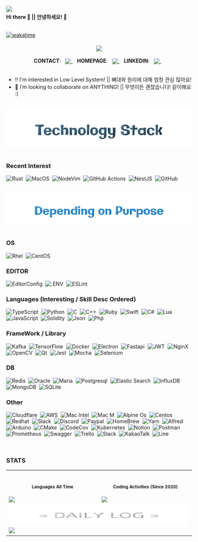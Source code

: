 <div> 
  <div align="right" style="display: flex;">
    <span dir="auto">
      <a href="https://hits.seeyoufarm.com" rel="nofollow"><img src="https://hits.seeyoufarm.com/api/count/incr/badge.svg?url=https%3A%2F%2Fgithub.com%2Fshellcodesniper%2F&count_bg=%2379C83D&title_bg=%23555555&icon=hashnode.svg&icon_color=%23E7E7E7&title=HIT%21&edge_flat=true" style="max-width: 100%;"></a>
    </span>
  </div>
  <div align="left" style="display: flex;">
    <b>Hi there 👋 || 안녕하세요! 👋</b>
  </div> 
</div>
<br />

[![wakatime](https://wakatime.com/badge/user/25fbf90f-563d-4038-a635-1df11b361fe2.svg)](https://wakatime.com/@25fbf90f-563d-4038-a635-1df11b361fe2)

<!-- 트로피! -->
<div align="center">
  <img align="middle" src="https://github-profile-trophy.vercel.app/?username=shellcodesniper&theme=chalk&rank=SECRET,SSS,SS,S,AAA,AA,A,B&margin-w=15&margin-h=15&column=5" />
</div>
<br />

<!-- 나중에 추가할것 : https://www.hackerrank.com/ -->

<!-- 연락처 -->
<div align="center">
  <b>CONTACT</b>:&nbsp;&nbsp;
  <a href="mailto:root@ql.gl">
    <img align="center" src="https://img.shields.io/badge/MAIL-D14836?style=for-the-badge&logo=gmail&logoColor=white">
  </a>&nbsp;&nbsp;
  <b>HOMEPAGE</b>:&nbsp;&nbsp;
  <a href="https://ql.gl/">
    <img align="center" src="https://img.shields.io/badge/QL.GL-0A0A0A?style=for-the-badge&logo=devdotto&logoColor=white">
  </a>&nbsp;&nbsp;
  <b>LINKEDIN</b>:&nbsp;&nbsp;
    <a href="https://www.linkedin.com/in/kuuwange" rel="nofollow">
      <img align="center" src="https://img.shields.io/badge/LINKED-0077B5?style=for-the-badge&logo=linkedin&logoColor=white">
    </a>&nbsp;&nbsp;
</div>
<br />

<!-- 소개 -->
- ‼ I'm interested in Low Level System! || 뼈대와 원리에 대해 엄청 관심 많아요!
- 👯 I’m looking to collaborate on ANYTHING! || 무엇이든 괜찮습니다! 같이해요 :)

<br/>


<!-- 기술 -->

<div align="center" width"100%">
  <img align="top" src="https://raw.githubusercontent.com/shellcodesniper/shellcodesniper/master/stack.svg">
</div>
<br />

<!-- BADGES : https://github.com/Ileriayo/markdown-badges -->

<!-- 최근관심사 -->
### Recent Interest
![Rust](https://img.shields.io/badge/Rust-E57324?style=for-the-badge&logo=rust&logoColor=black)&nbsp;
![MacOS](https://img.shields.io/badge/macOS-black?&style=for-the-badge&logo=macOS&logoColor=white)&nbsp;
![NodeVim](https://img.shields.io/badge/NeoVim-%2357A143.svg?&style=for-the-badge&logo=neovim&logoColor=white)&nbsp;
![GitHub Actions](https://img.shields.io/badge/github%20actions-%232671E5.svg?style=for-the-badge&logo=githubactions&logoColor=white)&nbsp;
![NestJS](https://img.shields.io/badge/nestjs-E0234E?style=for-the-badge&logo=nestjs&logoColor=white)&nbsp;
![GitHub](https://img.shields.io/badge/github-%23121011.svg?style=for-the-badge&logo=github&logoColor=white)&nbsp;

<br />

<!-- depending on purpose -->
<div align="left" width"100%">
  <img align="top" src="https://raw.githubusercontent.com/shellcodesniper/shellcodesniper/master/depending.svg">
</div>
<br />

### OS
![Rhel](https://img.shields.io/badge/Red%20Hat-black?style=flat-square&logo=Red%20Hat&logoColor=EE0000)&nbsp;
![CentOS](https://img.shields.io/badge/Centos-262577?style=flat-square&logo=Centos&logoColor=ffffff)&nbsp;

### EDITOR
![EditorConfig](https://img.shields.io/badge/Editor%20Config-E0EFEF?style=flat-square&logo=editorconfig&logoColor=000)&nbsp;
![.ENV](https://img.shields.io/badge/DOTENV-ECD53F?style=flat-squarege&logo=.env&logoColor=000)&nbsp;
![ESLint](https://img.shields.io/badge/ESLint-4B3263?style=flat-squarege&logo=eslint&logoColor=white)&nbsp;

### Languages (Interesting / Skill Desc Ordered)
![TypeScript](https://img.shields.io/badge/TypeScript-007ACC?style=flat-square&logo=typescript&logoColor=white)&nbsp;
![Python](https://img.shields.io/badge/Python-FFD43B?style=flat-square&logo=python&logoColor=blue)&nbsp;
![C](https://img.shields.io/badge/C-00599C?style=flat-square&logo=c&logoColor=white)&nbsp;
![C++](https://img.shields.io/badge/C%2B%2B-00599C?style=flat-square&logo=c%2B%2B&logoColor=white)&nbsp;
![Ruby](https://img.shields.io/badge/Ruby-CC342D?style=flat-square&logo=ruby&logoColor=white)&nbsp;
![Swift](https://img.shields.io/badge/Swift-FA7343?style=flat-square&logo=swift&logoColor=white)&nbsp;
![C#](https://img.shields.io/badge/C%23-239120?style=flat-square&logo=c-sharp&logoColor=white)&nbsp;
![Lua](https://img.shields.io/badge/Lua-2C2D72?style=flat-square&logo=lua&logoColor=white)&nbsp;
![JavaScript](https://img.shields.io/badge/JavaScript-323330?style=flat-square&logo=javascript&logoColor=F7DF1E)&nbsp;
![Solidity](https://img.shields.io/badge/Solidity-e6e6e6?style=flat-square&logo=solidity&logoColor=black)&nbsp;
![Json](https://img.shields.io/badge/json-5E5C5C?style=flat-square&logo=json&logoColor=white)&nbsp;
![Php](https://img.shields.io/badge/PHP-777BB4?style=flat-square&logo=php&logoColor=white)&nbsp;


### FrameWork / Library
![Kafka](https://img.shields.io/badge/Apache_Kafka-231F20?style=flat-square&logo=apache-kafka&logoColor=white)&nbsp;
![TensorFlow](https://img.shields.io/badge/TensorFlow-FF6F00?style=flat-square&logo=TensorFlow&logoColor=white)&nbsp;
![Docker](https://img.shields.io/badge/Docker-2CA5E0?style=flat-square&logo=docker&logoColor=white)&nbsp;
![Electron](https://img.shields.io/badge/Electron-2B2E3A?style=flat-square&logo=electron&logoColor=9FEAF9)&nbsp;
![Fastapi](https://img.shields.io/badge/fastapi-109989?style=flat-square&logo=FASTAPI&logoColor=white)&nbsp;
![JWT](https://img.shields.io/badge/JWT-000000?style=flat-square&logo=JSON%20web%20tokens&logoColor=white)&nbsp;
![NginX](https://img.shields.io/badge/Nginx-009639?style=flat-square&logo=nginx&logoColor=white)&nbsp;
![OpenCV](https://img.shields.io/badge/OpenCV-27338e?style=flat-square&logo=OpenCV&logoColor=white)&nbsp;
![Qt](https://img.shields.io/badge/Qt-41CD52?style=flat-square&logo=qt&logoColor=white)&nbsp;
![Jest](https://img.shields.io/badge/-jest-%23C21325?style=flat-square&logo=jest&logoColor=white)&nbsp;
![Mocha](https://img.shields.io/badge/-mocha-%238D6748?style=flat-square&logo=mocha&logoColor=white)&nbsp;
![Selenium](https://img.shields.io/badge/-selenium-%43B02A?style=flat-square&logo=selenium&logoColor=white)&nbsp;

### DB
![Redis](https://img.shields.io/badge/redis-%23DD0031.svg?&style=flat-square&logo=redis&logoColor=white)&nbsp;
![Oracle](https://img.shields.io/badge/Oracle-F80000?style=flat-square&logo=Oracle&logoColor=white)&nbsp;
![Maria](https://img.shields.io/badge/MariaDB-003545?style=flat-square&logo=mariadb&logoColor=white)&nbsp;
![Postgresql](https://img.shields.io/badge/PostgreSQL-316192?style=flat-square&logo=postgresql&logoColor=white)&nbsp;
![Elastic Search](https://img.shields.io/badge/Elastic_Search-005571?style=flat-square&logo=elasticsearch&logoColor=white)&nbsp;
![InfluxDB](https://img.shields.io/badge/InfluxDB-22ADF6?style=flat-square&logo=InfluxDB&logoColor=white)&nbsp;
![MongoDB](https://img.shields.io/badge/MongoDB-4EA94B?style=flat-square&logo=mongodb&logoColor=white)&nbsp;
![SQLite](https://img.shields.io/badge/sqlite-%2307405e.svg?style=flat-square&logo=sqlite&logoColor=white)&nbsp;

### Other
![Cloudflare](https://img.shields.io/badge/Cloudflare-F38020?style=flat-square&logo=Cloudflare&logoColor=white)&nbsp;
![AWS](https://img.shields.io/badge/Amazon_AWS-FF9900?style=flat-square&logo=amazonaws&logoColor=white)&nbsp;
![Mac Intel](https://img.shields.io/badge/Apple%20laptop-333333?style=flat-square&logo=apple&logoColor=white)&nbsp;
![Mac M](https://img.shields.io/badge/apple%20silicon-333333?style=flat-square&logo=apple&logoColor=white)&nbsp;
![Alpine Os](https://img.shields.io/badge/Alpine_Linux-0D597F?style=flat-square&logo=alpine-linux&logoColor=white)&nbsp;
![Centos](https://img.shields.io/badge/Cent%20OS-262577?style=flat-square&logo=CentOS&logoColor=white)&nbsp;
![Redhat](https://img.shields.io/badge/Red%20Hat-EE0000?style=flat-square&logo=redhat&logoColor=white)&nbsp;
![Slack](https://img.shields.io/badge/Slack-4A154B?style=flat-square&logo=slack&logoColor=white)&nbsp;
![Discord](https://img.shields.io/badge/Discord-5865F2?style=flat-square&logo=discord&logoColor=white)&nbsp;
![Paypal](https://img.shields.io/badge/PayPal-00457C?style=flat-square&logo=paypal&logoColor=white)&nbsp;
![HomeBrew](https://img.shields.io/badge/Homebrew-FBB040?style=flat-square&logo=Homebrew&logoColor=white)&nbsp;
![Yarn](https://img.shields.io/badge/yarn-%232C8EBB.svg?style=flat-square&logo=yarn&logoColor=white)&nbsp;
![Alfred](https://img.shields.io/badge/alfred-%235C1F87.svg?style=flat-square&logo=alfred)&nbsp;
![Arduino](https://img.shields.io/badge/-Arduino-00979D?style=flat-square&logo=Arduino&logoColor=white)&nbsp;
![CMake](https://img.shields.io/badge/CMake-%23008FBA.svg?style=flat-square&logo=cmake&logoColor=white)&nbsp;
![CodeCov](https://img.shields.io/badge/codecov-%23ff0077.svg?style=flat-square&logo=codecov&logoColor=white)&nbsp;
![Kubernetes](https://img.shields.io/badge/kubernetes-%23326ce5.svg?style=flat-square&logo=kubernetes&logoColor=white)&nbsp;
![Notion](https://img.shields.io/badge/Notion-%23000000.svg?style=flat-square&logo=notion&logoColor=white)&nbsp;
![Postman](https://img.shields.io/badge/Postman-FF6C37?style=flat-square&logo=postman&logoColor=white)&nbsp;
![Prometheus](https://img.shields.io/badge/Prometheus-E6522C?style=flat-square&logo=Prometheus&logoColor=white)&nbsp;
![Swagger](https://img.shields.io/badge/-Swagger-%23Clojure?style=flat-square&logo=swagger&logoColor=white)&nbsp;
![Trello](https://img.shields.io/badge/Trello-%23026AA7.svg?style=flat-square&logo=Trello&logoColor=white)&nbsp;
![Slack](https://img.shields.io/badge/Slack-4A154B?style=flat-square&logo=slack&logoColor=white)&nbsp;
![KakaoTalk](https://img.shields.io/badge/kakaotalk-ffcd00.svg?style=flat-square&logo=kakaotalk&logoColor=000000)&nbsp;
![Line](https://img.shields.io/badge/Line-00C300?style=flat-square&logo=line&logoColor=white)&nbsp;

<br/>

<!-- STATS -->
### STATS

<table width="100%">
  <tr>
    <th align="center">
      <img width="441" height="1">
      <p> 
        <small>
          Languages All Time
        </small>
      </p>
    </th>
    <th align="center">
      <img width="441" height="1">
        <p> 
        <small>
          Coding Activities (Since 2020)  
        </small>
      </p>
    </th>
  </tr>
  <tr>
    <td valign="top">
      <img src="https://wakatime.com/share/@KuuWangE/e6e94e4d-66c7-44ff-a096-1eebd20ae69c.svg" width="100%">
    </td>
    <td valign="top">
      <img src="https://wakatime.com/share/@KuuWangE/e9703944-2cdf-4739-8267-b7b6b80e1e9a.svg" width="100%">
    </td>
  </tr>
  <tr>
    <td colspan="2" style="width:100%">
      <div align="center">
        <img align="middle" width="100%" height="54" src="https://raw.githubusercontent.com/shellcodesniper/shellcodesniper/master/table_title.svg" />
      </div>
    </td>
  </tr>
  <tr>
    <td colspan="2" style="width:100%">
      <img src="https://wakatime.com/share/@KuuWangE/6e2a5d8e-578f-459e-bcc2-dee6662cc747.svg" width="100%">
    </td>
  </tr>
</table>


<!-- 비활성화 -->
<!--
<br />

### SOLVED.AC

> (start recently)

 <div align="center">
  <a href="https://solved.ac/shellcodesniper">
    <img src="http://mazassumnida.wtf/api/generate_badge?boj=shellcodesniper" />
  </a>
</div>
<br/>-->
